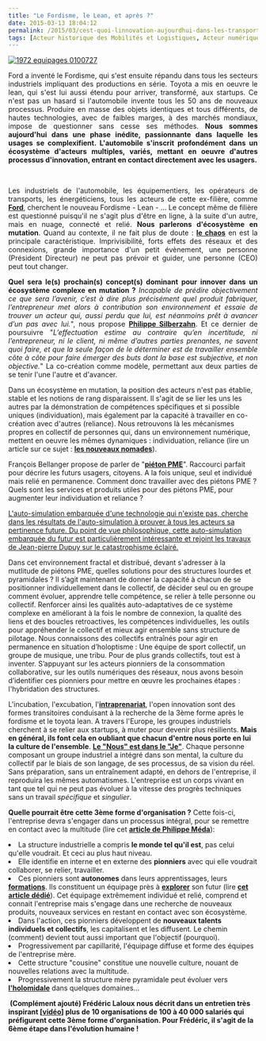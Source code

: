 ```yaml
---
title: "Le Fordisme, le Lean, et après ?"
date: 2015-03-13 18:04:12
permalink: /2015/03/cest-quoi-linnovation-aujourdhui-dans-les-transports.html
tags: [Acteur historique des Mobilités et Logistiques, Acteur numérique des Mobilités et des Logistiques, citoyen, économie de l'expérience, Fabrique des mobilités, holoptisme, innovation, intelligence collective, open innovation]
---
```


<p style="text-align: justify"><a class="asset-img-link" href="https://gabrielplassat.github.io/transportsdufutur/wp-content/uploads/sites/6/old/6a0120a66d2ad4970b01b7c761cc64970b-pi.jpg"><img alt="1972 equipages 0100727" border="0" class="asset  asset-image at-xid-6a0120a66d2ad4970b01b7c761cc64970b image-full img-responsive" src="/wp-content/uploads/sites/6/old/6a0120a66d2ad4970b01b7c761cc64970b-800wi.jpg" title="1972 equipages 0100727" /></a></p> <p style="text-align: justify">Ford a inventé le Fordisme, qui s'est ensuite répandu dans tous les secteurs industriels impliquant des productions en série. Toyota a mis en oeuvre le lean, qui s'est lui aussi étendu pour arriver, transformé, aux startups. Ce n'est pas un hasard si l'automobile invente tous les 50 ans de nouveaux processus. Produire en masse des objets identiques et tous différents, de hautes technologies, avec de faibles marges, à des marchés mondiaux, impose de questionner sans cesse ses méthodes. <strong>Nous sommes aujourd'hui dans une phase inédite, passionnante dans laquelle les usages se complexifient. L'automobile s'inscrit profondément dans un écosystème d'acteurs multiples, variés, mettant en oeuvre d'autres processus d'innovation, entrant en contact directement avec les usagers.</strong></p> <p style="text-align: justify"> </p>   <!--more-->  <p style="text-align: justify">Les industriels de l'automobile, les équipementiers, les opérateurs de transports, les énergéticiens, tous les acteurs de cette ex-filière, comme <a href="http://gas2.org/2015/02/26/ford-plans-for-sharing-economy-future/" target="_blank"><strong>Ford</strong></a>, cherchent le nouveau Fordisme - Lean - ... Le concept même de filière est questionné puisqu'il ne s'agit plus d'être en ligne, à la suite d'un autre, mais en nuage, connecté et relié. <strong>Nous parlerons d'écosystème en mutation</strong>. Quand au contexte, il ne fait plus de doute : <a href="https://plassat.wordpress.com/2014/06/10/lordre-puis-le-chaos/" target="_blank"><strong>le chaos</strong></a> en est la principale caractéristique. Imprivisibilité, forts effets des réseaux et des connexions, grande importance d'un petit évènement, une personne (Président Directeur) ne peut pas prévoir et guider, une personne (CEO) peut tout changer.</p> <p style="text-align: justify"><strong>Quel sera le(s) prochain(s) concept(s) dominant pour innover dans un écosystème complexe en mutation ?</strong> <em>Incapable de prédire objectivement ce que sera l’avenir, c’est à dire plus précisément quel produit fabriquer, l’entrepreneur met alors à contribution son environnement et essaie de trouver un acteur qui, aussi perdu que lui, est néanmoins prêt à avancer d’un pas avec lui.</em>", nous propose <a href=""http://philippesilberzahn.com/2015/03/09/effectuation-pas-orientation-fidelisation-client/"" target=""_blank""><strong>Philippe Silberzahn</strong></a>. Et ce dernier de poursuivre "<em>L’effectuation estime au contraire qu’en incertitude, ni l’entrepreneur, ni le client, ni même d’autres parties prenantes, ne savent quoi faire, et que la seule façon de le déterminer est de travailler ensemble côte à côte pour faire émerger des buts dont la base est subjective, et non objective.</em>" La co-création comme modèle, permettant aux deux parties de se tenir l'une l'autre et d'avancer.</p> <p style=""text-align: justify"">Dans un écosystème en mutation, la position des acteurs n'est pas établie, stable et les notions de rang disparaissent. Il s'agit de se lier les uns les autres par la démonstration de compétences spécifiques et si possible uniques (individuation), mais également par la capacité à travailler en co-création avec d'autres (reliance). Nous retrouvons là les mécanismes propres en collectif de personnes qui, dans un environnement numérique, mettent en oeuvre les mêmes dynamiques : individuation, reliance (lire un article sur ce sujet : <a href=""https://plassat.wordpress.com/2014/10/05/les-nouveaux-nomades/"" target=""_blank""><strong>les nouveaux nomades</strong></a>).</p> <p style=""text-align: justify"">François Bellanger propose de parler de "<a href=""http://transit-city.blogspot.fr/2015/03/et-si-le-pieton-devait-desormais-se.html"" target=""_blank""><strong>piéton PME</strong></a>". Raccourci parfait pour décrire les futurs usagers, citoyens. A la fois unique, seul et individué mais relié en permanence. Comment donc travailler avec des piétons PME ? Quels sont les services et produits utiles pour des piétons PME, pour augmenter leur individuation et reliance ?</p> <p><a class=""asset-img-link"" href="https://gabrielplassat.github.io/transportsdufutur/wp-content/uploads/sites/6/old/6a0120a66d2ad4970b01b8d0eb1f71970c-pi.png""><img alt=""Capture d’écran 2015-03-05 à 14.43.51"" border=""0"" class=""asset  asset-image at-xid-6a0120a66d2ad4970b01b8d0eb1f71970c img-responsive"" src=""/wp-content/uploads/sites/6/old/6a0120a66d2ad4970b01b8d0eb1f71970c-800wi.png"" style=""margin-left: auto>L'auto-simulation embarquée d'une technologie qui n'existe pas, cherche dans les résultats de l'auto-simulation à prouver à tous les acteurs sa pertinence future. Du point de vue philosophique, cette auto-simulation embarquée du futur est particulièrement intéressante et rejoint les travaux de Jean-pierre Dupuy sur le catastrophisme éclairé.</p> <p style=""text-align: justifymargin-right: auto"" title=""Capture d’écran 2015-03-05 à 14.43.51"" /></a></p> <p style=""text-align: justify"">Dans cet environnement fractal et distribué, devant s'adresser à la mutlitude de piétons PME, quelles solutions pour des structures lourdes et pyramidales ? Il s’agit maintenant de donner la capacité à chacun de se positionner individuellement dans le collectif, de décider seul ou en groupe comment évoluer, apprendre telle compétence, se relier à telle personne ou collectif. Renforcer ainsi les qualités auto-adaptatives de ce système complexe en améliorant à la fois le nombre de connexion, la qualité des liens et des boucles retroactives, les compétences individuelles, les outils pour appréhender le collectif et mieux agir ensemble sans structure de pilotage. Nous connaissons des collectifs entraînés pour agir en permanence en situation d’holoptisme : Une équipe de sport collectif, un groupe de musique, une tribu. Pour de plus grands collectifs, tout est à inventer. S’appuyant sur les acteurs pionniers de la consommation collaborative, sur les outils numériques des réseaux, nous avons besoin d’identifier ces pionniers pour mettre en œuvre les prochaines étapes : l'hybridation des structures.</p> <p style=""text-align: justify"">L'incubation, l'excubation, l'<strong><a href=""http://www.merkapt.com/entrepreneuriat/strategie/intrapreneuriat-remettre-les-grands-groupes-en-contact-avec-la-realite-6642"" target=""_blank"">intraprenariat</a></strong>, l'open innovation sont des formes transitoires conduisant à la recherche de la 3ème forme après le fordisme et le toyota lean. A travers l'Europe, les groupes industriels cherchent à se relier aux startups, à muter pour devenir plus résilients. <strong>Mais en général, ils font cela en oubliant que chacun d'entre nous porte en lui la culture de l'ensemble</strong>. <a href=""http://noubel.fr/jf-mode-d-emploi/"" target=""_blank""><strong>Le "Nous" est dans le "Je"</strong></a>. Chaque personne composant un groupe industriel a intégré dans son mental, la culture du collectif par le biais de son langage, de ses processus, de sa vision du réel. Sans préparation, sans un entraînement adapté, en dehors de l'entreprise, il reproduira les mêmes automatismes. L'entreprise est un corps vivant en tant que tel qui ne peut pas évoluer à la vitesse des progrès techniques sans un travail <em>spécifique</em> et <em>singulier</em>.</p> <p style=""text-align: justify""><strong>Quelle pourrait être cette 3ème forme d'organisation ?</strong> Cette fois-ci, l'entreprise devra s'engager dans un processus intégral, pour se remettre en contact avec la multitude (lire cet <a href=""http://www.merkapt.com/entrepreneuriat/strategie/intrapreneuriat-remettre-les-grands-groupes-en-contact-avec-la-realite-6642"" target=""_blank""><strong>article de Philippe Méda</strong></a>):</p>  <li>La structure industrielle a compris <strong>le monde tel qu'il est</strong>, pas celui qu'elle voudrait. Et ceci au plus haut niveau.</li> <li>Elle identifie en interne et en externe des <strong>pionniers</strong> avec qui elle voudrait collaborer, se relier, travailler.</li> <li>Ces pionniers sont <strong>autonomes</strong> dans leurs apprentissages, leurs <a href=""http://noubel.com/evolutionary-boot-camps/"" target=""_blank""><strong>formations</strong></a>. Ils constituent un équipage près à <a href="https://gabrielplassat.github.io/transportsdufutur/2014/08/comment-explorer-les-frontieres-de-linnovation.html"" target=""_blank""><strong>explorer</strong></a> son futur (lire <a href="https://gabrielplassat.github.io/transportsdufutur/2013/02/quel-equipage-explore-aujourdhui-votre-avenir-vos-prochains-modeles-daffaires.html"" target=""_blank""><strong>cet article dédié</strong></a>). Cet équipage extrêmement individué et relié, comprend et connait l'entreprise mais s'engage dans une recherche de nouveaux produits, nouveaux services en restant en contact avec son écosystème.</li> <li>Dans l'action, ces pionniers développent de <strong>nouveaux talents individuels et collectifs</strong>, les capitalisent et les diffusent. Le chemin (comment) devient tout aussi important que l'objectif (pourquoi).</li> <li>Progressivement par capillarité, l'équipage diffuse et forme des équipes de l'entreprise mère.</li> <li>Cette structure "cousine" constitue une nouvelle culture, nouant de nouvelles relations avec la multitude.</li> <li>Progressivement la structure mère pyramidale peut évoluer vers <a href="https://gabrielplassat.github.io/transportsdufutur/2014/09/metanote-21-vers-lhypercitoyen-acteur-heureux-a-lere-des-plateformes-numeriques.html"" target=""_blank""><strong>l'holomidale</strong></a> dans quelques domaines...</li> </ol> <p style=""text-align: justify""><strong> (Complément ajouté) Frédéric Laloux nous décrit dans un entretien très inspirant [<a href=""https://www.youtube.com/watch?v=NZKqPoQiaDE"" target=""_blank"">vidéo</a>] plus de 10 organisations de 100 à 40 000 salariés qui préfigurent cette 3ème forme d'organisation. Pour Frédéric, il s'agit de la 6ème étape dans l'évolution humaine !</strong></p> <p style=""text-align: justify""> </p> <p style=""text-align: justify""> </p> <p style=""text-align:
